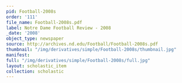 ```yaml
---
pid: Football-2008s
order: '111'
file_name: Football-2008s.pdf
label: Notre Dame Football Review - 2008
_date: '2008'
object_type: newspaper
source: http://archives.nd.edu/Football/Football-2008s.pdf
thumbnail: "/img/derivatives/simple/Football-2008s/thumbnail.jpg"
manifest:
full: "/img/derivatives/simple/Football-2008s/full.jpg"
layout: scholastic_item
collection: scholastic
---
```

